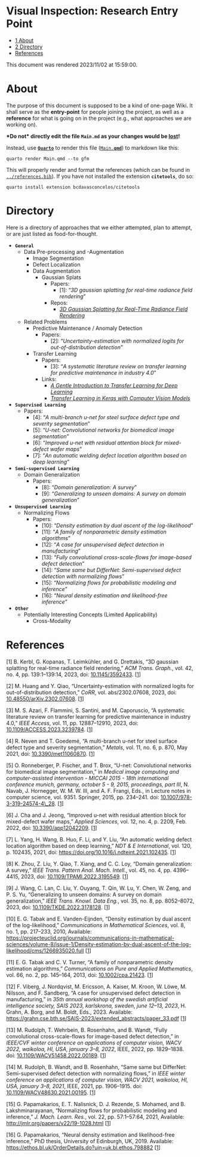 Visual Inspection: Research Entry Point
================

- <a href="#about" id="toc-about"><span
  class="toc-section-number">1</span> About</a>
- <a href="#directory" id="toc-directory"><span
  class="toc-section-number">2</span> Directory</a>
- <a href="#references" id="toc-references">References</a>

This document was rendered 2023/11/02 at 15:59:00.

# About

The purpose of this document is supposed to be a kind of one-page Wiki.
It shall serve as the **entry-point** for people joining the project, as
well as a **reference** for what is going on in the project (e.g., what
approaches we are working on).

**\*Do not\* directly edit the file `Main.md` as your changes would be
<u>lost</u>!**

Instead, use [**`Quarto`**](https://quarto.org/) to render this file
([`Main.`**`qmd`**](./Main.qmd)) to markdown like this:

``` script
quarto render Main.qmd --to gfm
```

This will properly render and format the references (which can be found
in [`../references.bib`](../references.bib)). If you have not installed
the extension **`citetools`**, do so:

``` script
quarto install extension bcdavasconcelos/citetools
```

# Directory

Here is a directory of approaches that we either attempted, plan to
attempt, or are just listed as food-for-thought.

- **`General`**
  - Data Pre-processing and -Augmentation
    - Image Segmentation
    - Defect Localization
    - Data Augmentation
      - Gaussian Splats
        - Papers:
          - <span id="cite_1">\[1\]</span>:
            “*3D gaussian splatting for real-time radiance field rendering*”
        - Repos:
          - [*3D Gaussian Splatting for Real-Time Radiance Field
            Rendering*](https://github.com/graphdeco-inria/gaussian-splatting)
  - Related Problems
    - Predictive Maintenance / Anomaly Detection
      - Papers:
        - <span id="cite_2">\[2\]</span>:
          “*Uncertainty-estimation with normalized logits for out-of-distribution detection*”
    - Transfer Learning
      - Papers:
        - <span id="cite_3">\[3\]</span>:
          “*A systematic literature review on transfer learning for predictive maintenance in industry 4.0*”
      - Links:
        - [*A Gentle Introduction to Transfer Learning for Deep
          Learning*](https://machinelearningmastery.com/transfer-learning-for-deep-learning/)
        - [*Transfer Learning in Keras with Computer Vision
          Models*](https://machinelearningmastery.com/how-to-use-transfer-learning-when-developing-convolutional-neural-network-models/)
- **`Supervised Learning`**
  - Papers:
    - <span id="cite_4">\[4\]</span>:
      “*A multi-branch u-net for steel surface defect type and severity segmentation*”
    - <span id="cite_5">\[5\]</span>:
      “*U-net: Convolutional networks for biomedical image segmentation*”
    - <span id="cite_6">\[6\]</span>:
      “*Improved u-net with residual attention block for mixed-defect wafer maps*”
    - <span id="cite_7">\[7\]</span>:
      “*An automatic welding defect location algorithm based on deep learning*”
- **`Semi-supervised Learning`**
  - Domain Generalization
    - Papers:
      - <span id="cite_8">\[8\]</span>:
        “*Domain generalization: A survey*”
      - <span id="cite_9">\[9\]</span>:
        “*Generalizing to unseen domains: A survey on domain generalization*”
- **`Unsupervised Learning`**
  - Normalizing Flows
    - Papers:
      - <span id="cite_10">\[10\]</span>:
        “*Density estimation by dual ascent of the log-likelihood*”
      - <span id="cite_11">\[11\]</span>:
        “*A family of nonparametric density estimation algorithms*”
      - <span id="cite_12">\[12\]</span>:
        “*A case for unsupervised defect detection in manufacturing*”
      - <span id="cite_13">\[13\]</span>:
        “*Fully convolutional cross-scale-flows for image-based defect detection*”
      - <span id="cite_14">\[14\]</span>:
        “*Same same but DifferNet: Semi-supervised defect detection with normalizing flows*”
      - <span id="cite_15">\[15\]</span>:
        “*Normalizing flows for probabilistic modeling and inference*”
      - <span id="cite_16">\[16\]</span>:
        “*Neural density estimation and likelihood-free inference*”
- **`Other`**
  - Potentially Interesting Concepts (Limited Applicability)
    - Cross-Modality

# References

<div id="refs" class="references csl-bib-body">

<div id="ref-kerbl2023gauss" class="csl-entry">

<span class="csl-left-margin">\[1\] </span><span
class="csl-right-inline">B. Kerbl, G. Kopanas, T. Leimkühler, and G.
Drettakis, “3D gaussian splatting for real-time radiance field
rendering,” *ACM Trans. Graph.*, vol. 42, no. 4, pp. 139:1–139:14, 2023,
doi: [10.1145/3592433](https://doi.org/10.1145/3592433).</span>
\[[1](#cite_1)\]

</div>

<div id="ref-huang2023uncertainty" class="csl-entry">

<span class="csl-left-margin">\[2\] </span><span
class="csl-right-inline">M. Huang and Y. Qiao, “Uncertainty-estimation
with normalized logits for out-of-distribution detection,” *CoRR*, vol.
abs/2302.07608, 2023, doi:
[10.48550/arXiv.2302.07608](https://doi.org/10.48550/arXiv.2302.07608).</span>
\[[1](#cite_2)\]

</div>

<div id="ref-azari2023pred" class="csl-entry">

<span class="csl-left-margin">\[3\] </span><span
class="csl-right-inline">M. S. Azari, F. Flammini, S. Santini, and M.
Caporuscio, “A systematic literature review on transfer learning for
predictive maintenance in industry 4.0,” *IEEE Access*, vol. 11, pp.
12887–12910, 2023, doi:
[10.1109/ACCESS.2023.3239784](https://doi.org/10.1109/ACCESS.2023.3239784).</span>
\[[1](#cite_3)\]

</div>

<div id="ref-neven2021unet" class="csl-entry">

<span class="csl-left-margin">\[4\] </span><span
class="csl-right-inline">R. Neven and T. Goedemé, “A multi-branch u-net
for steel surface defect type and severity segmentation,” *Metals*, vol.
11, no. 6, p. 870, May 2021, doi:
[10.3390/met11060870](https://doi.org/10.3390/met11060870).</span>
\[[1](#cite_4)\]

</div>

<div id="ref-ronneberger2015unet" class="csl-entry">

<span class="csl-left-margin">\[5\] </span><span
class="csl-right-inline">O. Ronneberger, P. Fischer, and T. Brox,
“U-net: Convolutional networks for biomedical image segmentation,” in
*Medical image computing and computer-assisted intervention - MICCAI
2015 - 18th international conference munich, germany, october 5 - 9,
2015, proceedings, part III*, N. Navab, J. Hornegger, W. M. W. III, and
A. F. Frangi, Eds., in Lecture notes in computer science, vol. 9351.
Springer, 2015, pp. 234–241. doi:
[10.1007/978-3-319-24574-4\\\_28](https://doi.org/10.1007/978-3-319-24574-4\_28).</span>
\[[1](#cite_5)\]

</div>

<div id="ref-cha2022unet" class="csl-entry">

<span class="csl-left-margin">\[6\] </span><span
class="csl-right-inline">J. Cha and J. Jeong, “Improved u-net with
residual attention block for mixed-defect wafer maps,” *Applied
Sciences*, vol. 12, no. 4, p. 2209, Feb. 2022, doi:
[10.3390/app12042209](https://doi.org/10.3390/app12042209).</span>
\[[1](#cite_6)\]

</div>

<div id="ref-yang2021automatic" class="csl-entry">

<span class="csl-left-margin">\[7\] </span><span
class="csl-right-inline">L. Yang, H. Wang, B. Huo, F. Li, and Y. Liu,
“An automatic welding defect location algorithm based on deep learning,”
*NDT & E International*, vol. 120, p. 102435, 2021, doi:
<https://doi.org/10.1016/j.ndteint.2021.102435>.</span> \[[1](#cite_7)\]

</div>

<div id="ref-zhou2023dg" class="csl-entry">

<span class="csl-left-margin">\[8\] </span><span
class="csl-right-inline">K. Zhou, Z. Liu, Y. Qiao, T. Xiang, and C. C.
Loy, “Domain generalization: A survey,” *IEEE Trans. Pattern Anal. Mach.
Intell.*, vol. 45, no. 4, pp. 4396–4415, 2023, doi:
[10.1109/TPAMI.2022.3195549](https://doi.org/10.1109/TPAMI.2022.3195549).</span>
\[[1](#cite_8)\]

</div>

<div id="ref-wang2023generalizing" class="csl-entry">

<span class="csl-left-margin">\[9\] </span><span
class="csl-right-inline">J. Wang, C. Lan, C. Liu, Y. Ouyang, T. Qin, W.
Lu, Y. Chen, W. Zeng, and P. S. Yu, “Generalizing to unseen domains: A
survey on domain generalization,” *IEEE Trans. Knowl. Data Eng.*, vol.
35, no. 8, pp. 8052–8072, 2023, doi:
[10.1109/TKDE.2022.3178128](https://doi.org/10.1109/TKDE.2022.3178128).</span>
\[[1](#cite_9)\]

</div>

<div id="ref-esteban2010density" class="csl-entry">

<span class="csl-left-margin">\[10\] </span><span
class="csl-right-inline">E. G. Tabak and E. Vanden-Eijnden, “<span
class="nocase">Density estimation by dual ascent of the
log-likelihood</span>,” *Communications in Mathematical Sciences*, vol.
8, no. 1, pp. 217–233, 2010, Available:
<https://projecteuclid.org/journals/communications-in-mathematical-sciences/volume-8/issue-1/Density-estimation-by-dual-ascent-of-the-log-likelihood/cms/1266935020.full></span>
\[[1](#cite_10)\]

</div>

<div id="ref-tabak2013family" class="csl-entry">

<span class="csl-left-margin">\[11\] </span><span
class="csl-right-inline">E. G. Tabak and C. V. Turner, “A family of
nonparametric density estimation algorithms,” *Communications on Pure
and Applied Mathematics*, vol. 66, no. 2, pp. 145–164, 2013, doi:
[10.1002/cpa.21423](https://doi.org/10.1002/cpa.21423).</span>
\[[1](#cite_11)\]

</div>

<div id="ref-viberg2023" class="csl-entry">

<span class="csl-left-margin">\[12\] </span><span
class="csl-right-inline">F. Viberg, J. Nordqvist, M. Ericsson, A.
Kaiser, M. Kroon, W. Löwe, M. Nilsson, and F. Sandberg, “A case for
unsupervised defect detection in manufacturing,” in *35th annual
workshop of the swedish artificial intelligence society, SAIS 2023,
karlskrona, sweden, june 12–13, 2023*, H. Grahn, A. Borg, and M. Boldt,
Eds., 2023. Available:
<https://grahn.cse.bth.se/SAIS-2023/extended_abstracts/paper_33.pdf></span>
\[[1](#cite_12)\]

</div>

<div id="ref-rudolph2022csf" class="csl-entry">

<span class="csl-left-margin">\[13\] </span><span
class="csl-right-inline">M. Rudolph, T. Wehrbein, B. Rosenhahn, and B.
Wandt, “Fully convolutional cross-scale-flows for image-based defect
detection,” in *IEEE/CVF winter conference on applications of computer
vision, WACV 2022, waikoloa, HI, USA, january 3–8, 2022*, IEEE, 2022,
pp. 1829–1838. doi:
[10.1109/WACV51458.2022.00189](https://doi.org/10.1109/WACV51458.2022.00189).</span>
\[[1](#cite_13)\]

</div>

<div id="ref-rudolph2021samesame" class="csl-entry">

<span class="csl-left-margin">\[14\] </span><span
class="csl-right-inline">M. Rudolph, B. Wandt, and B. Rosenhahn, “Same
same but DifferNet: Semi-supervised defect detection with normalizing
flows,” in *IEEE winter conference on applications of computer vision,
WACV 2021, waikoloa, HI, USA, january 3–8, 2021*, IEEE, 2021, pp.
1906–1915. doi:
[10.1109/WACV48630.2021.00195](https://doi.org/10.1109/WACV48630.2021.00195).</span>
\[[1](#cite_14)\]

</div>

<div id="ref-papamakarios2021normalizing" class="csl-entry">

<span class="csl-left-margin">\[15\] </span><span
class="csl-right-inline">G. Papamakarios, E. T. Nalisnick, D. J.
Rezende, S. Mohamed, and B. Lakshminarayanan, “Normalizing flows for
probabilistic modeling and inference,” *J. Mach. Learn. Res.*, vol. 22,
pp. 57:1–57:64, 2021, Available:
<http://jmlr.org/papers/v22/19-1028.html></span> \[[1](#cite_15)\]

</div>

<div id="ref-papamakarios2019phd" class="csl-entry">

<span class="csl-left-margin">\[16\] </span><span
class="csl-right-inline">G. Papamakarios, “Neural density estimation and
likelihood-free inference,” PhD thesis, University of Edinburgh, UK,
2019. Available:
<https://ethos.bl.uk/OrderDetails.do?uin=uk.bl.ethos.798882></span>
\[[1](#cite_16)\]

</div>

</div>
